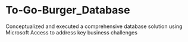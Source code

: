 # To-Go-Burger_Database
Conceptualized and executed a comprehensive database solution using Microsoft Access to address key business challenges
